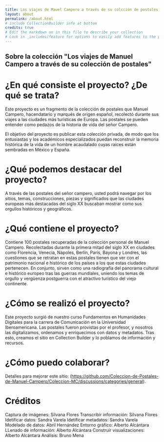 ```yaml
---
title: Los viajes de Mauel Campero a través de su colcción de postales
layout: about
permalink: /about.html
# include CollectionBuilder info at bottom
credits: true
# Edit the markdown on in this file to describe your collection
# Look in _includes/feature for options to easily add features to the page
---
```


## Sobre la colección "Los viajes de Manuel Campero a través de su colección de postales"

# ¿En qué consiste el proyecto? ¿De qué se trata?

Este proyecto es un fragmento de la colección de postales que Manuel Campero, hacendatario y marqués de origen español, recolectó durante sus viajes a las ciudades más turísticas de Europa. Las postales se pueden entender como pedazos de la historia de vida del señor Campero.

El objetivo del proyecto es publicar esta colección privada, de modo que los entusiastas y los académicos especializados puedan reconstruir la memoria histórica de la vida de un hombre acaudalado cuyas raíces están sembradas en México y España.

# ¿Qué podemos destacar del proyecto?

A través de las postales del señor campero, usted podrá navegar por los sitios, temas, construcciones, piezas y significados que las ciudades europeas más destacadas del siglo XX buscaban mostrar como sus orgullos históricos y geográficos.

# ¿Qué contiene el proyecto?

Contiene 100 postales recuperadas de la colección personal de Manuel Campero. Recolectadas durante la primera mitad del siglo XX en ciudades como Florencia, Venecia, Nápoles, Berlín, París, Bayona y Londres, las cuestiones que se retratan en estas postales tienen que ver con el patrimonio nacional e histórico de los países a los que estas ciudades pertenecen. En conjunto, sirven como una radiografía del panorama cultural e histórico europeo tras las guerras mundiales, uniendo los temas de orgullo y vergüenza postguerra con el atractivo turístico del viejo continente.

# ¿Cómo se realizó el proyecto?

Este proyecto surgió de nuestro curso Fundamentos en Humanidades Digitales para la carrera de Comunicación en la Universidad Iberoamericana. Las postales fueron provistas por el profesor, y nosotros las digitalizamos, ordenamos y enriquecimos con datos y metadatos. Tras esto, creamos el sitio en Collection Builder y lo poblamos de información y recursos.

# ¿Cómo puedo colaborar?

Detalles para mejorar este sitio:
(https://github.com/Coleccion-de-Postales-de-Manuel-Campero/Coleccion-MC/discussions/categories/general).
 
# Créditos
Captura de imágenes: Silvana Flores
Transcribir información: Silvana Flores
Idetificar datos: Sandra Varela
Idetificar metadatos: Sandra Varela
Modelado de datos: Abril Hernández
Entorno gráfico: Alberto Alcántara
LLenado de información: Alberto Alcántara
Construir visualizaciones: Alberto Alcántara
Análisis: Bruno Mena
